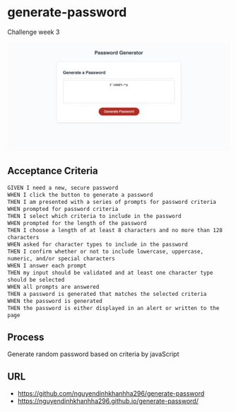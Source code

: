 # generate-password
Challenge week 3

![screenshot](/assets/screencapture-nguyendinhkhanhha296-github-io-generate-password-2022-07-02-03_26_11.png)

## Acceptance Criteria

```
GIVEN I need a new, secure password
WHEN I click the button to generate a password
THEN I am presented with a series of prompts for password criteria
WHEN prompted for password criteria
THEN I select which criteria to include in the password
WHEN prompted for the length of the password
THEN I choose a length of at least 8 characters and no more than 128 characters
WHEN asked for character types to include in the password
THEN I confirm whether or not to include lowercase, uppercase, numeric, and/or special characters
WHEN I answer each prompt
THEN my input should be validated and at least one character type should be selected
WHEN all prompts are answered
THEN a password is generated that matches the selected criteria
WHEN the password is generated
THEN the password is either displayed in an alert or written to the page
```
## Process
Generate random password based on criteria by javaScript

## URL
* https://github.com/nguyendinhkhanhha296/generate-password
* https://nguyendinhkhanhha296.github.io/generate-password/